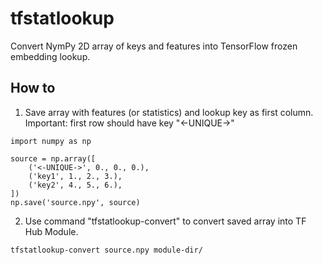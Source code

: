 # tfstatlookup

Convert NymPy 2D array of keys and features into TensorFlow frozen embedding lookup.

## How to

1. Save array with features (or statistics) and lookup key as first column.
Important: first row should have key "<-UNIQUE->"

```
import numpy as np

source = np.array([
    ('<-UNIQUE->', 0., 0., 0.),
    ('key1', 1., 2., 3.),
    ('key2', 4., 5., 6.),
])
np.save('source.npy', source)

```

2. Use command "tfstatlookup-convert" to convert saved array into TF Hub Module.
```bash
tfstatlookup-convert source.npy module-dir/
```
